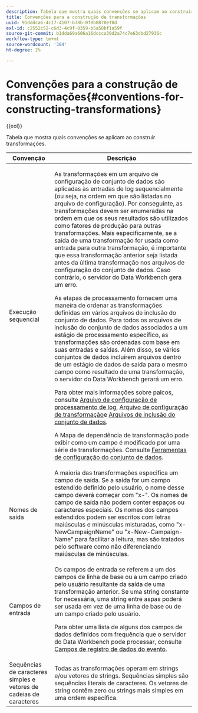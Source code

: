 ```yaml
---
description: Tabela que mostra quais convenções se aplicam ao construir transformações.
title: Convenções para a construção de transformações
uuid: 91dddca6-4c17-4107-b78b-0f8b8870ef8d
exl-id: c2552c52-c6d3-4c9f-8359-b5a58bf1a59f
source-git-commit: b1dda69a606a16dccca30d2a74c7e63dbd27936c
workflow-type: tm+mt
source-wordcount: '384'
ht-degree: 2%

---
```


# Convenções para a construção de transformações{#conventions-for-constructing-transformations}

{{eol}}

Tabela que mostra quais convenções se aplicam ao construir transformações.

<table id="table_BEB0F6C416D144B5A2DD3D1A21613B21"> 
 <thead> 
  <tr> 
   <th colname="col1" class="entry"> Convenção </th> 
   <th colname="col2" class="entry"> Descrição </th> 
  </tr> 
 </thead>
 <tbody> 
  <tr> 
   <td colname="col1"> Execução sequencial </td> 
   <td colname="col2"> <p>As transformações em um arquivo de configuração de conjunto de dados são aplicadas às entradas de log sequencialmente (ou seja, na ordem em que são listadas no arquivo de configuração). Por conseguinte, as transformações devem ser enumeradas na ordem em que os seus resultados são utilizados como fatores de produção para outras transformações. Mais especificamente, se a saída de uma transformação for usada como entrada para outra transformação, é importante que essa transformação anterior seja listada antes da última transformação nos arquivos de configuração do conjunto de dados. Caso contrário, o servidor do Data Workbench gera um erro. </p> <p> As etapas de processamento fornecem uma maneira de ordenar as transformações definidas em vários arquivos de inclusão do conjunto de dados. Para todos os arquivos de inclusão do conjunto de dados associados a um estágio de processamento específico, as transformações são ordenadas com base em suas entradas e saídas. Além disso, se vários conjuntos de dados incluírem arquivos dentro de um estágio de dados de saída para o mesmo campo como resultado de uma transformação, o servidor do Data Workbench gerará um erro. </p> <p> Para obter mais informações sobre palcos, consulte <a href="../../../home/c-dataset-const-proc/c-log-proc-config-file/c-abt-log-proc-config-file.md"> Arquivo de configuração de processamento de log</a>, <a href="../../../home/c-dataset-const-proc/c-trans-config-file/c-abt-trans-config-file.md"> Arquivo de configuração de transformação</a>e <a href="../../../home/c-dataset-const-proc/c-dataset-inc-files/c-abt-dataset-inc-files.md"> Arquivos de inclusão do conjunto de dados</a>. </p> <p>A <span class="wintitle"> Mapa de dependência de transformação</span> pode exibir como um campo é modificado por uma série de transformações. Consulte <a href="../../../home/c-dataset-const-proc/c-dataset-config-tools/c-dataset-config-tools.md"> Ferramentas de configuração do conjunto de dados</a>. </p> </td> 
  </tr> 
  <tr> 
   <td colname="col1"> Nomes de saída </td> 
   <td colname="col2"> A maioria das transformações especifica um campo de saída. Se a saída for um campo estendido definido pelo usuário, o nome desse campo deverá começar com "x-". Os nomes de campo de saída não podem conter espaços ou caracteres especiais. Os nomes dos campos estendidos podem ser escritos com letras maiúsculas e minúsculas misturadas, como "x-NewCampaignName" ou "x-New-Campaign-Name" para facilitar a leitura, mas são tratados pelo software como não diferenciando maiúsculas de minúsculas. </td> 
  </tr> 
  <tr> 
   <td colname="col1"> Campos de entrada </td> 
   <td colname="col2"> <p>Os campos de entrada se referem a um dos campos de linha de base ou a um campo criado pelo usuário resultante da saída de uma transformação anterior. Se uma string constante for necessária, uma string entre aspas poderá ser usada em vez de uma linha de base ou de um campo criado pelo usuário. </p> <p> Para obter uma lista de alguns dos campos de dados definidos com frequência que o servidor do Data Workbench pode processar, consulte <a href="../../../home/c-dataset-const-proc/c-ev-data-rec-fields.md"> Campos de registro de dados do evento</a>. </p> </td> 
  </tr> 
  <tr> 
   <td colname="col1"> Sequências de caracteres simples e vetores de cadeias de caracteres </td> 
   <td colname="col2"> Todas as transformações operam em strings e/ou vetores de strings. Sequências simples são sequências literais de caracteres. Os vetores de string contêm zero ou strings mais simples em uma ordem específica. </td> 
  </tr> 
 </tbody> 
</table>
